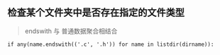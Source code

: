 ## 检查某个文件夹中是否存在指定的文件类型

> endswith 与 普通数据聚合相结合

```
if any(name.endswith(('.c', '.h')) for name in listdir(dirname)):
```

